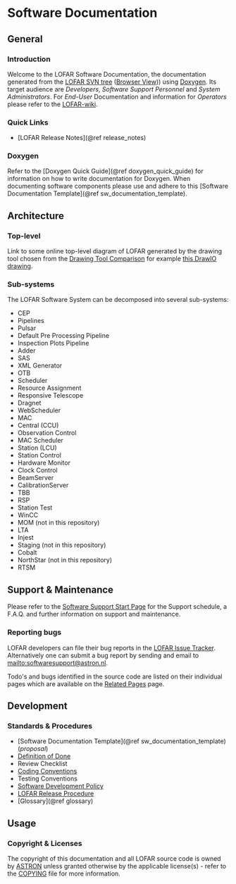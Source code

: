 # Software Documentation

## General

### Introduction

Welcome to the LOFAR Software Documentation, the documentation generated from the 
[LOFAR SVN tree](https://svn.astron.nl/LOFAR/) ([Browser View](https://svn.astron.nl/viewvc/LOFAR/))) using 
[Doxygen](http://www.stack.nl/~dimitri/doxygen/). Its target audience are *Developers*, *Software Support Personnel* 
and *System Administrators*. For *End-User* Documentation and information for *Operators* please refer to the 
[LOFAR-wiki](https://www.astron.nl/lofarwiki).

### Quick Links

- [LOFAR Release Notes](@ref release_notes)


### Doxygen

Refer to the [Doxygen Quick Guide](@ref doxygen_quick_guide) for information on how to write documentation for Doxygen. 
When documenting software components please use and adhere to this 
[Software Documentation Template](@ref sw_documentation_template).


## Architecture

### Top-level

Link to some online top-level diagram of LOFAR generated by the drawing tool chosen from the 
[Drawing Tool Comparison](https://docs.google.com/spreadsheets/d/1JC8zHE7Vx3RyuQWJFAhUd_hUtxQjatORp8V8bYZ3soA/edit?ts=599bc23c#gid=326610509) 
for example [this DrawIO drawing](https://www.draw.io/?state={%22ids%22:[%220B5fohp6auM-uWlVYajlZcTc2SDg%22],%22action%22:%22open%22,%22userId%22:%22102373349346206970364%22}#G0B5fohp6auM-uWlVYajlZcTc2SDg).


### Sub-systems

The LOFAR Software System can be decomposed into several sub-systems:

* CEP
 * Pipelines
  * Pulsar
  * Default Pre Processing Pipeline
  * Inspection Plots Pipeline
  * Adder
* SAS
 * XML Generator
 * OTB
  * Scheduler
 * Resource Assignment
  * Responsive Telescope
  * Dragnet
  * WebScheduler
* MAC
 * Central (CCU)
  * Observation Control
  * MAC Scheduler
 * Station (LCU)
  * Station Control
  * Hardware Monitor
  * Clock Control
  * BeamServer
  * CalibrationServer
  * TBB
  * RSP
  * Station Test
 * WinCC
* MOM (not in this repository)
* LTA
 * Injest
 * Staging (not in this repository)
* Cobalt
* NorthStar (not in this repository)
* RTSM

## Support & Maintenance

Please refer to the 
[Software Support Start Page](https://www.astron.nl/lofarwiki/doku.php?id=engineering:software_support_start) for the
Support schedule, a F.A.Q. and further information on support and maintenance.

### Reporting bugs

LOFAR developers can file their bug reports in the [LOFAR Issue Tracker](https://support.astron.nl/lofar_issuetracker).
Alternatively one can submit a bug report by sending and email to <mailto:softwaresupport@astron.nl>.

Todo's and bugs identified in the source code are listed on their individual pages which are available on the 
<a href="pages.html">Related Pages</a> page.


## Development

### Standards & Procedures

- [Software Documentation Template](@ref sw_documentation_template) (*proposal*)
- [Definition of Done](https://www.astron.nl/lofarwiki/doku.php?id=engineering:software:scrum&s[]=dod)
- Review Checklist
- [Coding Conventions](https://www.astron.nl/lofarwiki/doku.php?id=engineering:software:codingconventions)
- Testing Conventions
- [Software Development Policy](https://www.astron.nl/lofarwiki/doku.php?id=engineering:software:developmentmanagementpolicy)
- [LOFAR Release Procedure](https://www.astron.nl/lofarwiki/doku.php?id=engineering:software:releaseprocedure)
- [Glossary](@ref glossary)

## Usage


### Copyright & Licenses

The copyright of this documentation and all LOFAR source code is owned by [ASTRON](http://www.astron.nl/) unless granted 
otherwise by the applicable license(s) - refer to the [COPYING](https://svn.astron.nl/LOFAR/trunk/COPYING) file for more
information.
